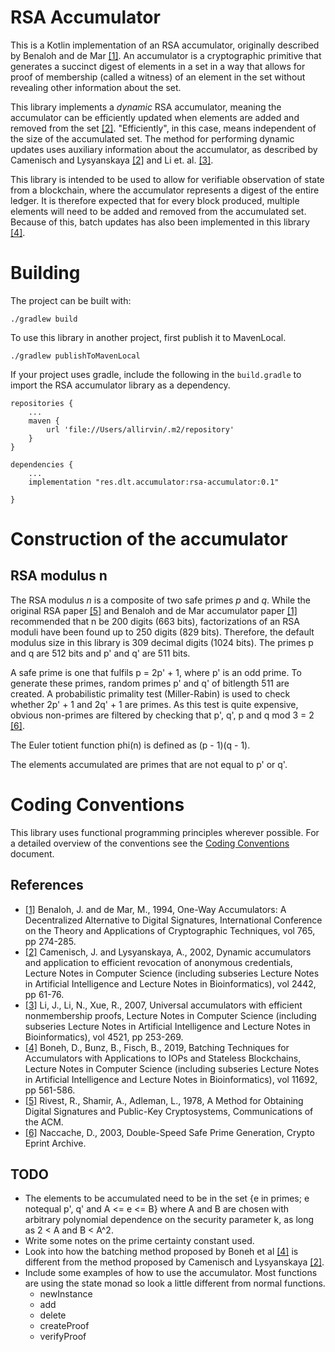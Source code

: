 # RSA Accumulator

This is a Kotlin implementation of an RSA accumulator, originally described by
Benaloh and de Mar [[1]](#references). An accumulator is a cryptographic primitive that
generates a succinct digest of elements in a set in a way that allows for proof
of membership (called a witness) of an element in the set without revealing
other information about the set.

This library implements a _dynamic_ RSA accumulator, meaning the accumulator can
be efficiently updated when elements are added and removed from the set [[2]](#references).
"Efficiently", in this case, means independent of the size of the accumulated set.
The method for performing dynamic updates uses auxiliary information about the
accumulator, as described by Camenisch and Lysyanskaya [[2]](#references) and Li et. al. [[3]](#references).

This library is intended to be used to allow for verifiable observation of state
from a blockchain, where the accumulator represents a digest of the entire
ledger. It is therefore expected that for every block produced, multiple
elements will need to be added and removed from the accumulated set. Because of
this, batch updates has also been implemented in this library [[4]](#references).

# Building

The project can be built with:

```
./gradlew build
```

To use this library in another project, first publish it to MavenLocal.

```
./gradlew publishToMavenLocal
```

If your project uses gradle, include the following in the `build.gradle` to
import the RSA accumulator library as a dependency.

```
repositories {
    ...
    maven {
        url 'file://Users/allirvin/.m2/repository'
    }
}

dependencies {
    ...
    implementation "res.dlt.accumulator:rsa-accumulator:0.1"

}
```

# Construction of the accumulator

## RSA modulus n

The RSA modulus _n_ is a composite of two safe primes _p_ and _q_. While the
original RSA paper [[5]](#references) and Benaloh and de Mar accumulator paper
[[1]](#references) recommended that n be 200 digits (663 bits), factorizations
of an RSA moduli have been found up to 250 digits (829 bits). Therefore, the
default modulus size in this library is 309 decimal digits (1024 bits). The
primes p and q are 512 bits and p' and q' are 511 bits.

A safe prime is one that fulfils p = 2p' + 1, where p' is an odd prime. To
generate these primes, random primes p' and q' of bitlength 511 are created. A
probabilistic primality test (Miller-Rabin) is used to check whether 2p' + 1 and
2q' + 1 are primes. As this test is quite expensive, obvious non-primes are
filtered by checking that p', q', p and q mod 3 = 2 [[6]](#references).

The Euler totient function phi(n) is defined as (p - 1)(q -
1).

The elements accumulated are primes that are not equal to p' or q'.

# Coding Conventions

This library uses functional programming principles wherever possible. For a
detailed overview of the conventions see the [Coding
Conventions](coding-conventions.md) document.

## References

- [[1]](https://link.springer.com/content/pdf/10.1007%2F3-540-48285-7_24.pdf)
  Benaloh, J. and de Mar, M., 1994, One-Way Accumulators: A Decentralized
  Alternative to Digital Signatures, International Conference on the Theory and
  Applications of Cryptographic Techniques, vol 765, pp 274-285.
- [[2]](https://groups.csail.mit.edu/cis/pubs/lysyanskaya/cl02a.pdf) Camenisch, J.
  and Lysyanskaya, A., 2002, Dynamic accumulators and
  application to efficient revocation of anonymous credentials, Lecture Notes in
  Computer Science (including subseries Lecture Notes in Artificial Intelligence
  and Lecture Notes in Bioinformatics), vol 2442, pp 61-76.
- [[3]](https://www.cs.purdue.edu/homes/ninghui/papers/accumulator_acns07.pdf) Li,
  J., Li, N., Xue, R., 2007, Universal accumulators with efficient nonmembership
  proofs, Lecture Notes in Computer Science (including subseries Lecture Notes
  in Artificial Intelligence and Lecture Notes in Bioinformatics), vol 4521, pp
  253-269.
- [[4]](https://eprint.iacr.org/2018/1188.pdf) Boneh, D., Bunz, B., Fisch, B.,
  2019, Batching Techniques for Accumulators with Applications to IOPs and
  Stateless Blockchains, Lecture Notes in Computer Science (including subseries
  Lecture Notes in Artificial Intelligence and Lecture Notes in Bioinformatics),
  vol 11692, pp 561-586.
- [[5]](https://people.csail.mit.edu/rivest/Rsapaper.pdf) Rivest, R., Shamir, A.,
  Adleman, L., 1978, A Method for Obtaining Digital
  Signatures and Public-Key Cryptosystems, Communications of the ACM.
- [[6]](https://eprint.iacr.org/2003/175.pdf) Naccache, D., 2003, Double-Speed
  Safe Prime Generation, Crypto Eprint Archive.
  <!-- - [7](https://eprint.iacr.org/2003/186.pdf) Wiener, M., 2003, Safe Prime -->
    <!-- Generation with a Combined Sieve, Crypto Eprint Archive. -->

## TODO

- The elements to be accumulated need to be in the set {e in primes; e notequal
  p', q' and A <= e <= B} where A and B are chosen with arbitrary polynomial
  dependence on the security parameter k, as long as 2 < A and B < A^2.
- Write some notes on the prime certainty constant used.
- Look into how the batching method proposed by Boneh et al [[4]](#references)
  is different from the method proposed by Camenisch and Lysyanskaya
  [[2]](#references).
- Include some examples of how to use the accumulator. Most functions are using
  the state monad so look a little different from normal functions.
  - newInstance
  - add
  - delete
  - createProof
  - verifyProof
